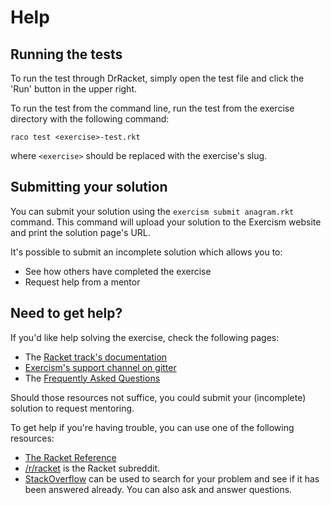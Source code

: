 # Help

## Running the tests

To run the test through DrRacket, simply open the test file and click the 'Run' button in the upper right.

To run the test from the command line, run the test from the exercise directory with the following command:

```
raco test <exercise>-test.rkt
```

where `<exercise>` should be replaced with the exercise's slug.

## Submitting your solution

You can submit your solution using the `exercism submit anagram.rkt` command.
This command will upload your solution to the Exercism website and print the solution page's URL.

It's possible to submit an incomplete solution which allows you to:

- See how others have completed the exercise
- Request help from a mentor

## Need to get help?

If you'd like help solving the exercise, check the following pages:

- The [Racket track's documentation](https://exercism.org/docs/tracks/racket)
- [Exercism's support channel on gitter](https://gitter.im/exercism/support)
- The [Frequently Asked Questions](https://exercism.org/docs/using/faqs)

Should those resources not suffice, you could submit your (incomplete) solution to request mentoring.

To get help if you're having trouble, you can use one of the following resources:

- [The Racket Reference](http://docs.racket-lang.org/reference/index.html)
- [/r/racket](https://www.reddit.com/r/racket) is the Racket subreddit.
- [StackOverflow](http://stackoverflow.com/questions/tagged/racket) can be used to search for your problem and see if it has been answered already. You can also ask and answer questions.